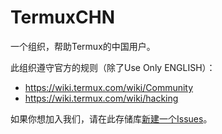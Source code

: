 # TermuxCHN

一个组织，帮助Termux的中国用户。

此组织遵守官方的规则（除了Use Only ENGLISH）：
* https://wiki.termux.com/wiki/Community  
* https://wiki.termux.com/wiki/hacking  

如果你想加入我们，请在此存储库[新建一个Issues](https://github.com/TermuxCHN/.github/issues/new)。
